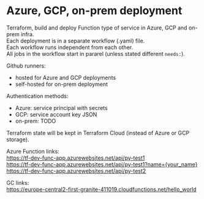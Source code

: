 # Azure, GCP, on-prem deployment
Terraform, build and deploy Function type of service in Azure, GCP and on-prem infra.  
Each deployment is in a separate workflow (.yaml) file.  
Each workflow runs independent from each other.  
All jobs in the workflow start in pararel (unless stated different `needs:`).  

Github runners:
- hosted for Azure and GCP deployments  
- self-hosted for on-prem deployment  

Authentication methods:
- Azure: service principal with secrets  
- GCP: service account key JSON  
- on-prem: TODO

Terraform state will be kept in Terraform Cloud (instead of Azure or GCP storage).  

Azure Function links:  
https://tf-dev-func-app.azurewebsites.net/api/py-test1  
https://tf-dev-func-app.azurewebsites.net/api/py-test1?name={your_name}  
https://tf-dev-func-app.azurewebsites.net/api/py-test2  

GC links:  
https://europe-central2-first-granite-411019.cloudfunctions.net/hello_world  
